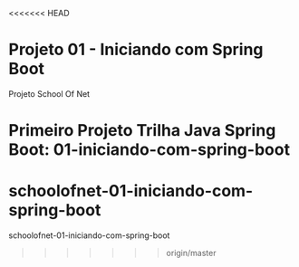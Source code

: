 <<<<<<< HEAD
# Projeto 01 - Iniciando com Spring Boot
Projeto School Of Net

Primeiro Projeto Trilha Java Spring Boot: 01-iniciando-com-spring-boot
=======
# schoolofnet-01-iniciando-com-spring-boot
schoolofnet-01-iniciando-com-spring-boot
>>>>>>> origin/master
